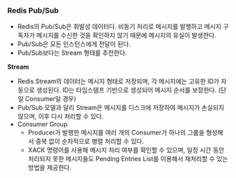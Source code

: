### Redis Pub/Sub
* Redis의 Pub/Sub은 휘발성 데이터다. 비동기 처리로 메시지를 발행하고 메시지 구독자가 메시지를 수신한 것을 확인하지 않기 때문에 메시지의 유실이 발생한다. 
* Pub/Sub은 모든 인스턴스에게 전달이 된다. 
* Pub/Sub보다는 Stream 형태를 추천한다.

**Stream**
* Redis Stream의 데이터는 메시지 형태로 저장되며, 각 메시지에는 고유한 ID가 자동으로 생성된다. ID는 타임스탬프 기반으로 생성되어 메시지 순서를 보장한다. (단일 Consumer일 경우)
* Pub/Sub 모델과 달리 Stream은 메시지를 디스크에 저장하여 메시지가 손실되지 않으며, 이후 다시 처리할 수 있다.
* Consumer Group
  * Producer가 발행한 메시지를 여러 개의 Consumer가 하나의 그룹을 형성해서 중복 없이 순차적으로 병렬 처리할 수 있다.
  * XACK 명령어를 사용해 메시지 처리 여부를 확인할 수 있으며, 일정 시간 동안 처리되지 못한 메시지들도 Pending Entries List를 이용해서 재처리할 수 있는 방법을 제공한다.